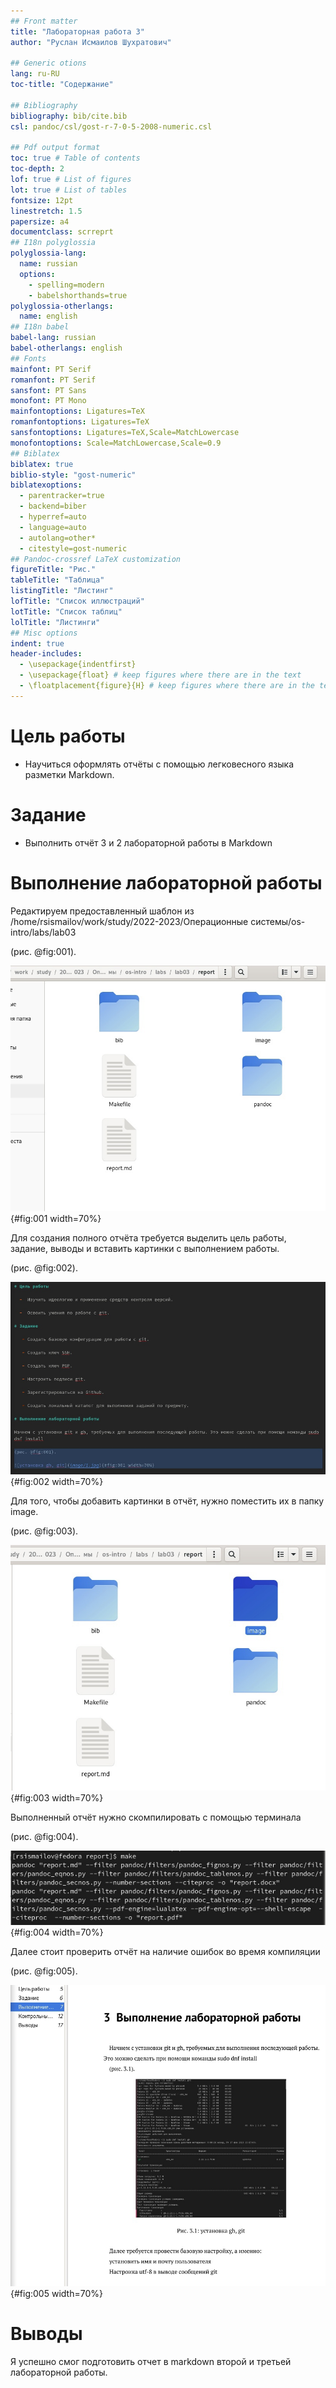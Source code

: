 ```yaml
---
## Front matter
title: "Лабораторная работа 3"
author: "Руслан Исмаилов Шухратович"

## Generic otions
lang: ru-RU
toc-title: "Содержание"

## Bibliography
bibliography: bib/cite.bib
csl: pandoc/csl/gost-r-7-0-5-2008-numeric.csl

## Pdf output format
toc: true # Table of contents
toc-depth: 2
lof: true # List of figures
lot: true # List of tables
fontsize: 12pt
linestretch: 1.5
papersize: a4
documentclass: scrreprt
## I18n polyglossia
polyglossia-lang:
  name: russian
  options:
	- spelling=modern
	- babelshorthands=true
polyglossia-otherlangs:
  name: english
## I18n babel
babel-lang: russian
babel-otherlangs: english
## Fonts
mainfont: PT Serif
romanfont: PT Serif
sansfont: PT Sans
monofont: PT Mono
mainfontoptions: Ligatures=TeX
romanfontoptions: Ligatures=TeX
sansfontoptions: Ligatures=TeX,Scale=MatchLowercase
monofontoptions: Scale=MatchLowercase,Scale=0.9
## Biblatex
biblatex: true
biblio-style: "gost-numeric"
biblatexoptions:
  - parentracker=true
  - backend=biber
  - hyperref=auto
  - language=auto
  - autolang=other*
  - citestyle=gost-numeric
## Pandoc-crossref LaTeX customization
figureTitle: "Рис."
tableTitle: "Таблица"
listingTitle: "Листинг"
lofTitle: "Список иллюстраций"
lotTitle: "Список таблиц"
lolTitle: "Листинги"
## Misc options
indent: true
header-includes:
  - \usepackage{indentfirst}
  - \usepackage{float} # keep figures where there are in the text
  - \floatplacement{figure}{H} # keep figures where there are in the text
---
```


# Цель работы

  -  Научиться оформлять отчёты с помощью легковесного языка разметки Markdown.

# Задание

   - Выполнить отчёт 3 и 2 лабораторной работы в Markdown

# Выполнение лабораторной работы

Редактируем предоставленный шаблон из /home/rsismailov/work/study/2022-2023/Операционные системы/os-intro/labs/lab03

(рис. @fig:001).

![Папка с отчётом](image/1.jpg){#fig:001 width=70%}

Для создания полного отчёта требуется выделить цель работы, задание, выводы и вставить картинки с выполнением работы.

(рис. @fig:002).

![Цель, Задание, Картинки](image/2.jpg){#fig:002 width=70%}


Для того, чтобы добавить картинки в отчёт, нужно поместить их в папку image. 

(рис. @fig:003).

![папка](image/3.jpg){#fig:003 width=70%}

Выполненный отчёт нужно скомпилировать с помощью терминала

(рис. @fig:004).

![компиляция отчёта](image/4.jpg){#fig:004 width=70%}

Далее стоит проверить отчёт на наличие ошибок во время компиляции

(рис. @fig:005).

![Проверка отчёта](image/5.jpg){#fig:005 width=70%}

# Выводы

Я успешно смог подготовить отчет в markdown второй и третьей лабораторной работы.

